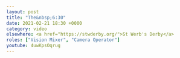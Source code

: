 ```yaml
---
layout: post
title: "The&nbsp;6:30"
date: 2021-02-21 18:30 +0000
category: video
elsewhere: <a href="https://stwderby.org/">St Werb's Derby</a>
roles: ["Vision Mixer", "Camera Operator"]
youtube: 4uwKpsOqrug
---
```

